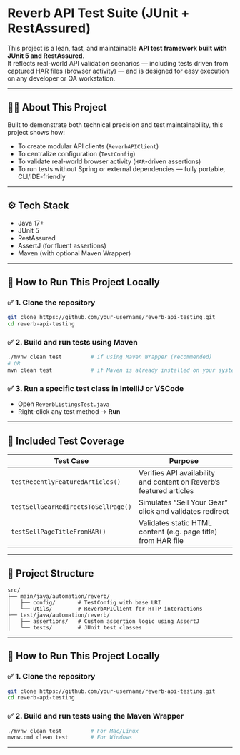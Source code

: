 # Reverb API Test Suite (JUnit + RestAssured)

This project is a lean, fast, and maintainable **API test framework built with JUnit 5 and RestAssured**.  
It reflects real-world API validation scenarios — including tests driven from captured HAR files (browser activity) — and is designed for easy execution on any developer or QA workstation.

---

## 🧑‍💻 About This Project

Built to demonstrate both technical precision and test maintainability, this project shows how:
- To create modular API clients (`ReverbAPIClient`)
- To centralize configuration (`TestConfig`)
- To validate real-world browser activity (`HAR`-driven assertions)
- To run tests without Spring or external dependencies — fully portable, CLI/IDE-friendly

---

## ⚙️ Tech Stack

- Java 17+
- JUnit 5
- RestAssured
- AssertJ (for fluent assertions)
- Maven (with optional Maven Wrapper)

---

## 🚀 How to Run This Project Locally

### ✅ 1. **Clone the repository**
```bash
git clone https://github.com/your-username/reverb-api-testing.git
cd reverb-api-testing
```

### ✅ 2. **Build and run tests using Maven**
```bash
./mvnw clean test         # if using Maven Wrapper (recommended)
# OR
mvn clean test            # if Maven is already installed on your system
```

### ✅ 3. **Run a specific test class in IntelliJ or VSCode**
- Open `ReverbListingsTest.java`
- Right-click any test method → **Run**

---

## 🧪 Included Test Coverage

| Test Case | Purpose |
|----------|---------|
| `testRecentlyFeaturedArticles()` | Verifies API availability and content on Reverb’s featured articles |
| `testSellGearRedirectsToSellPage()` | Simulates “Sell Your Gear” click and validates redirect |
| `testSellPageTitleFromHAR()` | Validates static HTML content (e.g. page title) from HAR file |

---

## 📁 Project Structure

```
src/
├── main/java/automation/reverb/
│   ├── config/       # TestConfig with base URI
│   └── utils/        # ReverbAPIClient for HTTP interactions
├── test/java/automation/reverb/
│   ├── assertions/   # Custom assertion logic using AssertJ
│   └── tests/        # JUnit test classes
```

---

## 🚀 How to Run This Project Locally

### ✅ 1. **Clone the repository**
```bash
git clone https://github.com/your-username/reverb-api-testing.git
cd reverb-api-testing
```

### ✅ 2. **Build and run tests using the Maven Wrapper**
```bash
./mvnw clean test         # For Mac/Linux
mvnw.cmd clean test       # For Windows
```
---
